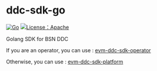 # ddc-sdk-go

[![Go](https://github.com/bianjieai/ddc-sdk-go/actions/workflows/go.yml/badge.svg)](https://github.com/bianjieai/ddc-sdk-go/actions/workflows/go.yml)
[![License：Apache](https://camo.githubusercontent.com/13258d937f88709447768f3df4a63170ec889e741d0feaa1d5b2c3f8536dc567/68747470733a2f2f696d672e736869656c64732e696f2f6769746875622f6c6963656e73652f697269736e65742f697269736875622e737667)](https://www.apache.org/licenses/LICENSE-2.0)

Golang SDK for BSN DDC

If you are an operator, you can use : [evm-ddc-sdk-operator](evm-ddc-sdk-operator)

Otherwise, you can use : [evm-ddc-sdk-platform](evm-ddc-sdk-platform)
